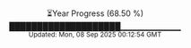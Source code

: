 <p align="center">
⏳Year Progress (68.50 %)<br>
████████████████████▁▁▁▁▁▁▁▁▁▁ <br>
<sub>Updated: Mon, 08 Sep 2025 00:12:54 GMT</sub>
</p>

